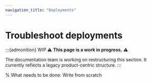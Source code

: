 ```yaml
---
navigation_title: "Deployments"
---
```


# Troubleshoot deployments

:::{admonition} WIP
⚠️ **This page is a work in progress.** ⚠️

The documentation team is working on restructuring this section. It currently reflects a legacy product-centric structure.
:::

% What needs to be done: Write from scratch